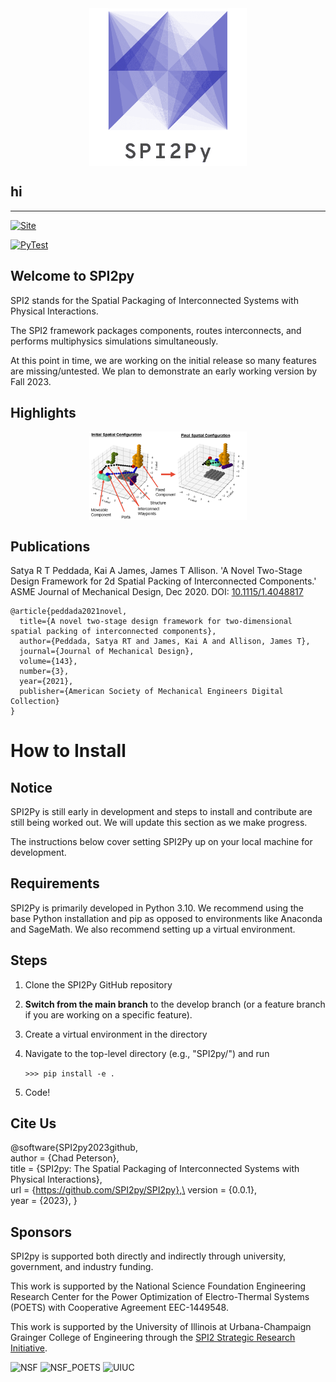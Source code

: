 
<img src="images/logo.png" width="200" class="center">

<style>
.center {
  display: block;
  margin-left: auto;
  margin-right: auto;
  width: 50%;
}
</style>

## hi
---

[![Site](https://img.shields.io/badge/Project%20URL-spi2.illinois.edu%2F-orange)](https://spi2.illinois.edu/)

[![PyTest](https://github.com/SPI2Py/SPI2Py/actions/workflows/tests.yml/badge.svg?branch=master)](https://github.com/SPI2Py/SPI2Py/actions/workflows/tests.yml)

## Welcome to SPI2py

SPI2 stands for the Spatial Packaging of Interconnected Systems with Physical Interactions.

The SPI2 framework packages components, routes interconnects, and performs multiphysics simulations simultaneously.

At this point in time, we are working on the initial release so many features are missing/untested. We plan to 
demonstrate an early working version by Fall 2023.

## Highlights

<img src="images/SPI2py_example_before-after.png" width="200" class="center">


## Publications

Satya R T Peddada, Kai A James, James T Allison. 
'A Novel Two-Stage Design Framework for 2d Spatial Packing of Interconnected Components.' 
ASME Journal of Mechanical Design, Dec 2020.
DOI: [10.1115/1.4048817](https://dx.doi.org/10.1115/1.4048817)
```
@article{peddada2021novel,
  title={A novel two-stage design framework for two-dimensional spatial packing of interconnected components},
  author={Peddada, Satya RT and James, Kai A and Allison, James T},
  journal={Journal of Mechanical Design},
  volume={143},
  number={3},
  year={2021},
  publisher={American Society of Mechanical Engineers Digital Collection}
}
```

# How to Install

## Notice

SPI2Py is still early in development and steps to install and contribute are still being worked out. We will update this section as we make progress. 

The instructions below cover setting SPI2Py up on your local machine for development.

## Requirements

SPI2Py is primarily developed in Python 3.10. We recommend using the base Python installation and pip as opposed to environments like Anaconda and SageMath. We also recommend setting up a virtual environment.

## Steps

1. Clone the SPI2Py GitHub repository
2. **Switch from the main branch** to the develop branch (or a feature branch if you are working on a specific feature).
3. Create a virtual environment in the directory
4. Navigate to the top-level directory (e.g., "SPI2py/") and run 
   
   `>>> pip install -e .`

5. Code!

## Cite Us

@software{SPI2py2023github,\
  author = {Chad Peterson},\
  title = {SPI2py: The Spatial Packaging of Interconnected Systems with Physical Interactions},\
  url = {https://github.com/SPI2py/SPI2py},\
  version = {0.0.1},\
  year = {2023},
}

## Sponsors

SPI2py is supported both directly and indirectly through university, government, and industry funding.

This work is supported by the National Science Foundation Engineering Research Center for the Power Optimization of
Electro-Thermal Systems (POETS) with Cooperative Agreement EEC-1449548.

This work is supported by the University of Illinois at Urbana-Champaign Grainger College of Engineering through the
[SPI2 Strategic Research Initiative](https://grainger.illinois.edu/research/sri/spi2).

![NSF](images/NSF-Symbol.png)
![NSF_POETS](images/NSF_POETS.png)
![UIUC](images/UIUC_Logo.png)